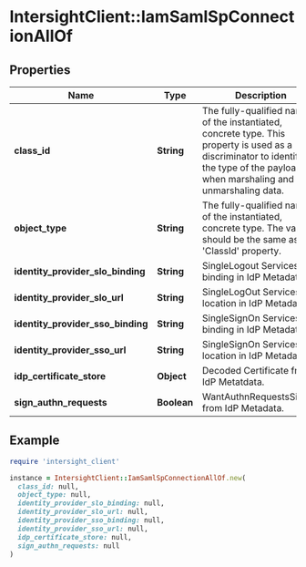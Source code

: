 # IntersightClient::IamSamlSpConnectionAllOf

## Properties

| Name | Type | Description | Notes |
| ---- | ---- | ----------- | ----- |
| **class_id** | **String** | The fully-qualified name of the instantiated, concrete type. This property is used as a discriminator to identify the type of the payload when marshaling and unmarshaling data. | [default to &#39;iam.SamlSpConnection&#39;] |
| **object_type** | **String** | The fully-qualified name of the instantiated, concrete type. The value should be the same as the &#39;ClassId&#39; property. | [default to &#39;iam.SamlSpConnection&#39;] |
| **identity_provider_slo_binding** | **String** | SingleLogout Services binding in IdP Metadata. | [optional] |
| **identity_provider_slo_url** | **String** | SingleLogOut Services location in IdP Metadata. | [optional] |
| **identity_provider_sso_binding** | **String** | SingleSignOn Services binding in IdP Metadata. | [optional] |
| **identity_provider_sso_url** | **String** | SingleSignOn Services location in IdP Metadata. | [optional] |
| **idp_certificate_store** | **Object** | Decoded Certificate from IdP Metatdata. | [optional] |
| **sign_authn_requests** | **Boolean** | WantAuthnRequestsSigned from IdP Metadata. | [optional] |

## Example

```ruby
require 'intersight_client'

instance = IntersightClient::IamSamlSpConnectionAllOf.new(
  class_id: null,
  object_type: null,
  identity_provider_slo_binding: null,
  identity_provider_slo_url: null,
  identity_provider_sso_binding: null,
  identity_provider_sso_url: null,
  idp_certificate_store: null,
  sign_authn_requests: null
)
```

